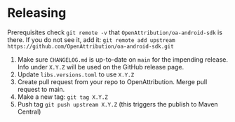 Releasing
========

Prerequisites
check `git remote -v` that `OpenAttribution/oa-android-sdk` is there. If you do not see it, add it:
`git remote add upstream https://github.com/OpenAttribution/oa-android-sdk.git`
    
1. Make sure `CHANGELOG.md` is up-to-date on `main` for the impending release. Info under `X.Y.Z` will be used on the GitHub release page.
2. Update `libs.versions.toml` to use `X.Y.Z`
3. Create pull request from your repo to OpenAttribution. Merge pull request to main.
4. Make a new tag: `git tag X.Y.Z`
5. Push tag `git push upstream X.Y.Z` (this triggers the publish to Maven Central)
